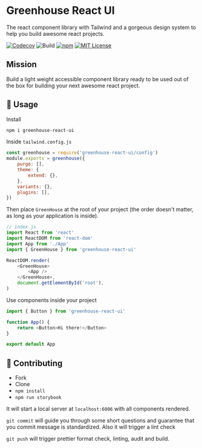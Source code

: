 # Greenhouse React UI

The react component library with Tailwind and a gorgeous design system to help
you build awesome react projects.

<p>
  <a href="https://codecov.io/gh/kirandash/greenhouse-react-ui"><img src="https://codecov.io/gh/kirandash/greenhouse-react-ui/branch/main/graph/badge.svg?token=H26ECXXPKW" alt="Codecov" /></a>
  <img src="https://github.com/kirandash/greenhouse-react-ui/workflows/Build/badge.svg" alt="Build" />
  <a href="https://www.npmjs.com/package/greenhouse-react-ui"><img src="https://img.shields.io/npm/v/greenhouse-react-ui" alt="npm" /></a>
  <a href="https://github.com/kirandash/greenhouse-react-ui/blob/master/LICENSE"><img src="https://img.shields.io/github/license/kirandash/greenhouse-react-ui" alt="MIT License" /></a>
</p>

## Mission

Build a light weight accessible component library ready to be used out of the
box for building your next awesome react project.

## 🚀 Usage

Install

```sh
npm i greenhouse-react-ui
```

Inside `tailwind.config.js`

```js
const greenhouse = require('greenhouse-react-ui/config')
module.exports = greenhouse({
	purge: [],
	theme: {
		extend: {},
	},
	variants: {},
	plugins: [],
})
```

Then place `GreenHouse` at the root of your project (the order doesn't matter,
as long as your application is inside).

```js
// index.js
import React from 'react'
import ReactDOM from 'react-dom'
import App from './App'
import { GreenHouse } from 'greenhouse-react-ui'

ReactDOM.render(
	<GreenHouse>
		<App />
	</GreenHouse>,
	document.getElementById('root'),
)
```

Use components inside your project

```js
import { Button } from 'greenhouse-react-ui'

function App() {
	return <Button>Hi there!</Button>
}

export default App
```

## 🔌 Contributing

- Fork
- Clone
- `npm install`
- `npm run storybook`

It will start a local server at `localhost:6006` with all components rendered.

`git commit` will guide you through some short questions and guarantee that you
commit message is standardized. Also it will trigger a lint check

`git push` will trigger prettier format check, linting, audit and build.
